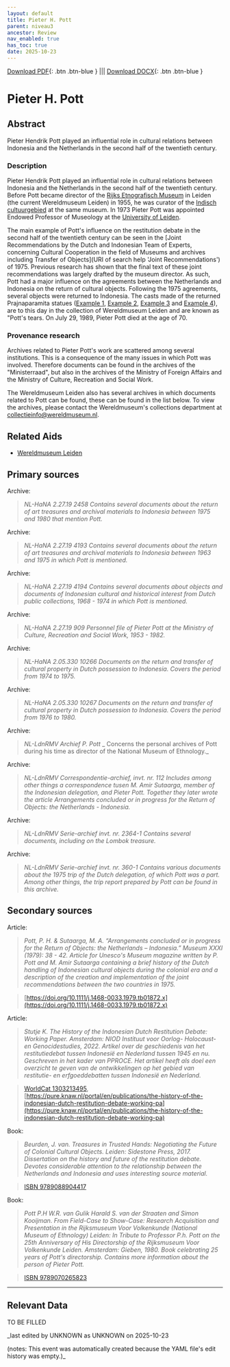 ```yaml
---
layout: default
title: Pieter H. Pott
parent: niveau3
ancestor: Review
nav_enabled: true
has_toc: true
date: 2025-10-23
--- 
```



[Download PDF](https://raw.githubusercontent.com/colonial-heritage/research-guides-dev/refs/heads/main/EXPORTS/review/PDF/niveau3/English/PieterPott.pdf){: .btn .btn-blue } |||    [Download DOCX](https://raw.githubusercontent.com/colonial-heritage/research-guides-dev/refs/heads/main/EXPORTS/review/DOCX/niveau3/English/PieterPott.docx){: .btn .btn-blue }


# Pieter H. Pott


## Abstract

Pieter Hendrik Pott played an influential role in cultural relations between Indonesia and the Netherlands in the second half of the twentieth century.

### Description

Pieter Hendrik Pott played an influential role in cultural relations between Indonesia and the Netherlands in the second half of the twentieth century. Before Pott became director of the [Rijks Etnografisch Museum](https://www.wikidata.org/entity/Q65850179) in Leiden (the current Wereldmuseum Leiden) in 1955, he was curator of the [Indisch cultuurgebied](https://hdl.handle.net/20.500.11840/termmaster4911) at the same museum. In 1973 Pieter Pott was appointed Endowed Professor of Museology at the [University of Leiden](http://www.wikidata.org/entity/Q156598).

The main example of Pott's influence on the restitution debate in the second half of the twentieth century can be seen in the [Joint Recommendations by the Dutch and Indonesian Team of Experts, concerning Cultural Cooperation in the field of Museums and archives including Transfer of Objects](URI of search help 'Joint Recommendations') of 1975. Previous research has shown that the final text of these joint recommendations was largely drafted by the museum director. As such, Pott had a major influence on the agreements between the Netherlands and Indonesia on the return of cultural objects. Following the 1975 agreements, several objects were returned to Indonesia. The casts made of the returned Prajnaparamita statues ([Example 1](https://hdl.handle.net/20.500.11840/916233), [Example 2](https://hdl.handle.net/20.500.11840/916234), [Example 3](https://hdl.handle.net/20.500.11840/916235) and [Example 4](https://hdl.handle.net/20.500.11840/916236)), are to this day in the collection of Wereldmuseum Leiden and are known as "Pott's tears. On July 29, 1989, Pieter Pott died at the age of 70.

### Provenance research

Archives related to Pieter Pott's work are scattered among several institutions. This is a consequence of the many issues in which Pott was involved. Therefore documents can be found in the archives of the "Ministerraad", but also in the archives of the Ministry of Foreign Affairs and the Ministry of Culture, Recreation and Social Work.
  
The Wereldmuseum Leiden also has several archives in which documents related to Pott can be found, these can be found in the list below. To view the archives, please contact the Wereldmuseum's collections department at [collectieinfo@wereldmuseum.nl](mailto:collectieinfo@wereldmuseum.nl).


## Related Aids

 - [Wereldmuseum Leiden](niveau3/English/WMLeiden_20240508.yml)  

## Primary sources

Archive:
  > *NL-HaNA 2.27.19 2458*
  > _Contains several documents about the return of art treasures and archival materials to Indonesia between 1975 and 1980 that mention Pott._  

  > 

Archive:
  > *NL-HaNA 2.27.19 4193*
  > _Contains several documents about the return of art treasures and archival materials to Indonesia between 1963 and 1975 in which Pott is mentioned._  

  > 

Archive:
  > *NL-HaNA 2.27.19 4194*
  > _Contains several documents about objects and documents of Indonesian cultural and historical interest from Dutch public collections, 1968 - 1974  in which Pott is mentioned._  

  > 

Archive:
  > *NL-HaNA 2.27.19 909*
  > _Personnel file of Pieter Pott at the Ministry of Culture, Recreation and Social Work, 1953 - 1982._  

  > 

Archive:
  > *NL-HaNA 2.05.330 10266*
  > _Documents on the return and transfer of cultural property in Dutch possession to Indonesia. Covers the period from 1974 to 1975._  

  > 

Archive:
  > *NL-HaNA 2.05.330 10267*
  > _Documents on the return and transfer of cultural property in Dutch possession to Indonesia. Covers the period from 1976 to 1980._  

  > 

Archive:
  > *NL-LdnRMV Archief P. Pott*
  > _ Concerns the personal archives of Pott during his time as director of the National Museum of Ethnology._  

  > 

Archive:
  > *NL-LdnRMV Correspondentie-archief, invt. nr. 112*
  > _Includes among other things a correspondence tusen M. Amir Sutaarga, member of the Indonesian delegation, and Pieter Pott. Together they later wrote the article Arrangements concluded or in progress for the Return of Objects: the Netherlands - Indonesia._  

  > 

Archive:
  > *NL-LdnRMV Serie-archief invt. nr. 2364-1*
  > _Contains several documents, including on the Lombok treasure._  

  > 

Archive:
  > *NL-LdnRMV Serie-archief invt. nr. 360-1*
  > _Contains various documents about the 1975 trip of the Dutch delegation, of which Pott was a part. Among other things, the trip report prepared by Pott can be found in this archive._  

  > 

## Secondary sources

Article:
  > *Pott, P. H. & Sutaarga, M. A.  “Arrangements concluded or in progress for the Return of Objects: the Netherlands – Indonesia.” Museum XXXI (1979): 38 - 42.*
  > _Article for Unesco's Museum magazine written by P. Pott and M. Amir Sutaarga containing a brief history of the Dutch handling of Indonesian cultural objects during the colonial era and a description of the creation and implementation of the joint recommendations between the two countries in 1975._  

  > [https://doi.org/10.1111/j.1468-0033.1979.tb01872.x](https://doi.org/10.1111/j.1468-0033.1979.tb01872.x)

Article:
  > *Stutje K. The History of the Indonesian Dutch Restitution Debate: Working Paper. Amsterdam: NIOD Instituut voor Oorlog- Holocaust- en Genocidestudies, 2022.*
  > _Artikel over de geschiedenis van het restitutiedebat tussen Indonesië en Nederland tussen 1945 en nu. Geschreven in het kader van PPROCE. Het artikel heeft als doel een overzicht te geven van de ontwikkelingen op het gebied van restitutie- en erfgoeddebatten tussen Indonesië en Nederland._  

  > [WorldCat 1303213495](https://search.worldcat.org/title/1303213495), [https://pure.knaw.nl/portal/en/publications/the-history-of-the-indonesian-dutch-restitution-debate-working-pa](https://pure.knaw.nl/portal/en/publications/the-history-of-the-indonesian-dutch-restitution-debate-working-pa)

Book:
  > *Beurden, J. van. Treasures in Trusted Hands: Negotiating the Future of Colonial Cultural Objects. Leiden: Sidestone Press, 2017.*
  > _Dissertation on the history and future of the restitution debate. Devotes considerable attention to the relationship between the Netherlands and Indonesia and uses interesting source material._  

  > [ISBN 9789088904417](https://isbnsearch.org/isbn/9789088904417)

Book:
  > *Pott P.H W.R. van Gulik Harald S. van der Straaten and Simon Kooijman. From Field-Case to Show-Case: Research Acquisition and Presentation in the Rijksmuseum Voor Volkenkunde (National Museum of Ethnology) Leiden: In Tribute to Professor P.h. Pott on the 25th Anniversary of His Directorship of the Rijksmuseum Voor Volkenkunde Leiden. Amsterdam: Gieben, 1980.*
  > _Book celebrating 25 years of Pott's directorship. Contains more information about the person of Pieter Pott._  

  > [ISBN 9789070265823](https://isbnsearch.org/isbn/9789070265823)



---
## Relevant Data 
TO BE FILLED

_last edited by UNKNOWN as UNKNOWN on 2025-10-23

(notes: This event was automatically created because the YAML file's edit history was empty.)_
        